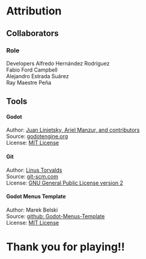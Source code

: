 # Attribution
## Collaborators

### Role
Developers
Alfredo Hernández Rodríguez  
Fabio Ford Campbell  
Alejandro Estrada Suárez  
Ray Maestre Peña  

## Tools
#### Godot
Author: [Juan Linietsky, Ariel Manzur, and contributors](https://godotengine.org/contact)  
Source: [godotengine.org](https://godotengine.org/)  
License: [MIT License](https://github.com/godotengine/godot/blob/master/LICENSE.txt) 

#### Git
Author: [Linus Torvalds](https://github.com/torvalds)  
Source: [git-scm.com](https://git-scm.com/downloads)  
License: [GNU General Public License version 2](https://opensource.org/licenses/GPL-2.0)

#### Godot Menus Template
Author: Marek Belski  
Source: [github: Godot-Menus-Template](https://github.com/Maaack/Godot-Menus-Template)  
License: [MIT License](https://github.com/Maaack/Godot-Menus-Template/blob/main/LICENSE.txt)













# Thank you for playing!!
